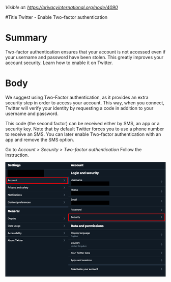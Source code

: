 *Visible at: https://privacyinternational.org/node/4090*

#Title
Twitter - Enable Two-factor authentication


# Summary

Two-factor authentication ensures that your account is not accessed even if your username and password have been stolen. This greatly improves your account security. Learn how to enable it on Twitter.

# Body

We suggest using Two-Factor authentication, as it provides an extra security step in order to access your account. This way, when you connect, Twitter will verify your identity by requesting a code in addition to your username and password.

This code (the second factor) can be received either by SMS, an app or a security key. Note that by default Twitter forces you to use a phone number to receive an SMS. You can later enable Two-factor authentication with an app and remove the SMS option.

Go to *Account > Security > Two-factor authentication*
Follow the instruction.

![Two Factor Authentication](../../images/Twitter/tw_browser_2fa.png?raw=true)